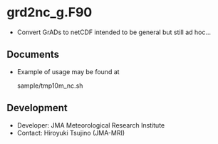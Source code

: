 grd2nc_g.F90
========

  * Convert GrADs to netCDF
     intended to be general but still ad hoc...

Documents
--------

  * Example of usage may be found at

       sample/tmp10m_nc.sh

Development
--------

  * Developer: JMA Meteorological Research Institute
  * Contact: Hiroyuki Tsujino (JMA-MRI)
